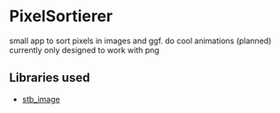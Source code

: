 # PixelSortierer
small app to sort pixels in images and ggf. do cool animations (planned)
currently only designed to work with png

## Libraries used
* [stb_image](https://github.com/nothings/stb)